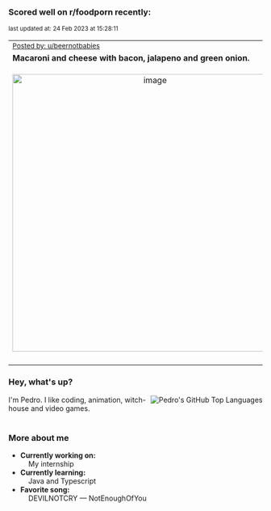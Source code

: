 ### Scored well on r/foodporn recently:

<p align="left"><sub>last updated at: 24 Feb 2023 at 15:28:11</sub></p>

|   |
| --- |
| <sub>[Posted by: u/beernotbabies][source]</sub> |
| **Macaroni and cheese with bacon, jalapeno and green onion.** | 
|<p align="center"> <img alt="image" src="https://i.redd.it/p1zs9gb9wtja1.jpg" width="550" /> </p>|
|   |

### Hey, what's up?
<img align="right" alt="Pedro's GitHub Top Languages" src="https://github-readme-stats.vercel.app/api/top-langs/?username=PedrosUsername&exclude_repo=HW2&layout=compact" />

I'm Pedro. I like coding, animation, witch-house and video games.<br><br>

### More about me
- **Currently working on:**  
&nbsp;&nbsp;&nbsp;&nbsp;My internship
- **Currently learning:**  
&nbsp;&nbsp;&nbsp;&nbsp;Java and Typescript
- **Favorite song:**  
&nbsp;&nbsp;&nbsp;&nbsp;DEVILNOTCRY — NotEnoughOfYou<br><br>

  



  
  
  
[linkedin]: https://linkedin.com/in/pedro-h-r-gomes-8a487b14a/
[gmail]: mailto:pilique11@gmail.com
[source]: https://reddit.com/r/FoodPorn/comments/1197xco/macaroni_and_cheese_with_bacon_jalapeno_and_green/
[redditAPI]: https://www.reddit.com/dev/api/